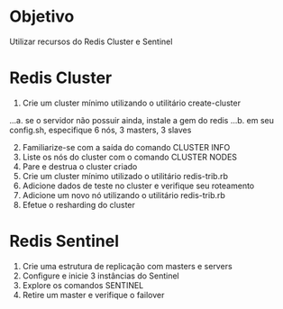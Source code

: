 # Objetivo

Utilizar recursos do Redis Cluster e Sentinel 

# Redis Cluster

1. Crie um cluster mínimo utilizando o utilitário create-cluster

...a. se o servidor não possuir ainda, instale a gem do redis
...b. em seu config.sh, especifique 6 nós, 3 masters, 3 slaves 

2. Familiarize-se com a saída do comando CLUSTER INFO
3. Liste os nós do cluster com o comando CLUSTER NODES
4. Pare e destrua o cluster criado
5. Crie um cluster mínimo utilizado o utilitário redis-trib.rb
4. Adicione dados de teste no cluster e verifique seu roteamento
5. Adicione um novo nó utilizando o utilitário redis-trib.rb
6. Efetue o resharding do cluster

# Redis Sentinel

1. Crie uma estrutura de replicação com masters e servers
2. Configure e inicie 3 instâncias do Sentinel
3. Explore os comandos SENTINEL
4. Retire um master e verifique o failover
